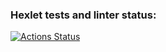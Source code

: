 ### Hexlet tests and linter status:
[![Actions Status](https://github.com/EkaterinaKonst/python-project-50/workflows/hexlet-check/badge.svg)](https://github.com/EkaterinaKonst/python-project-50/actions)
